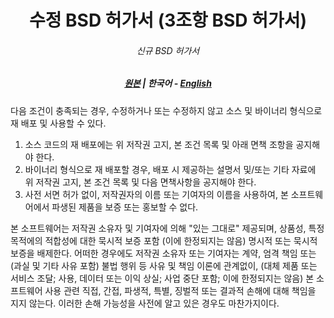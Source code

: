 <div align="center">

# 수정 BSD 허가서 (3조항 BSD 허가서)
###### 신규 BSD 허가서

##### [원본](https://opensource.org/licenses/BSD-3-Clause) | **한국어** - [English](../ENG/BSD_3-Clause.md)

</div>

다음 조건이 충족되는 경우, 수정하거나 또는 수정하지 않고 소스 및 바이너리 형식으로
재 배포 및 사용할 수 있다.

1. 소스 코드의 재 배포에는 위 저작권 고지, 본 조건 목록 및 아래 면책
   조항을 공지해야 한다.
2. 바이너리 형식으로 재 배포할 경우, 배포 시 제공하는 설명서 및/또는 기타
   자료에 위 저작권 고지, 본 조건 목록 및 다음 면책사항을 공지해야 한다.
3. 사전 서면 허가 없이, 저작권자의 이름 또는 기여자의 이름을 사용하여,
   본 소프트웨어에서 파생된 제품을 보증 또는 홍보할 수 없다.

본 소프트웨어는 저작권 소유자 및 기여자에 의해 "있는 그대로" 제공되며, 상품성, 특정
목적에의 적합성에 대한 묵시적 보증 포함 (이에 한정되지는 않음) 명시적 또는 묵시적
보증을 배제한다. 어떠한 경우에도 저작권 소유자 또는 기여자는 계약, 엄격 책임 또는
(과실 및 기타 사유 포함) 불법 행위 등 사유 및 책임 이론에 관계없이, (대체 제품 또는
서비스 조달; 사용, 데이터 또는 이익 상실; 사업 중단 포함; 이에 한정되지는 않음) 본
소프트웨어 사용 관련 직접, 간접, 파생적, 특별, 징벌적 또는 결과적 손해에 대해 책임을
지지 않는다. 이러한 손해 가능성을 사전에 알고 있은 경우도 마찬가지이다.